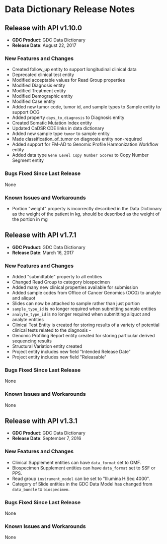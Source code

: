 # Data Dictionary Release Notes

## Release with API v1.10.0

* __GDC Product__: GDC Data Dictionary
* __Release Date__: August 22, 2017


### New Features and Changes

* Created follow_up entity to support longitudinal clinical data <!--TT-65-->
* Deprecated clinical test entity <!--DOC-67-->
* Modified acceptable values for Read Group properties <!--TT-9,TT-76-->
* Modified Diagnosis entity <!--TT-64-->  
* Modified Treatment entity <!--TT-66-->
* Modified Demographic entity <!--TT-83-->
* Modified Case entity <!--TT-84-->
* Added new tumor code, tumor id, and sample types to Sample entity to support OCG <!--TT-85, TT-68-->
* Added property `days_to_diagnosis` to Diagnosis entity <!--TT-91-->
* Created Somatic Mutation Index entity <!--TT-92-->
* Updated CaDSR CDE links in data dictionary <!--DAT-794-->
* Added new sample type `tumor` to sample entity <!--TT-77-->
* Made classification_of_tumor on diagnosis entity non-required <!--DAT-203-->
* Added support for FM-AD to Genomic Profile Harmonization Workflow entity <!--DAT-985-->
* Added data type `Gene Level Copy Number Scores` to Copy Number Segment entity <!--TT-94-->

### Bugs Fixed Since Last Release

None

### Known Issues and Workarounds

*  Portion "weight" property is incorrectly described in the Data Dictionary as the weight of the patient in kg, should be described as the weight of the portion in mg <!--SV-391-->

## Release with API v1.7.1

* __GDC Product__: GDC Data Dictionary
* __Release Date__: March 16, 2017


### New Features and Changes

* Added "submittable" property to all entities <!--DAT-215-->
* Changed Read Group to category biospecimen <!--DAT-216-->
* Added many new clinical properties available for submission <!--DAT-210, DAT-31, DAT-226, DAT-205-->
* Added sample codes from Office of Cancer Genomics (OCG) to analyte and aliquot <!--DAT-170-->
* Slides can now be attached to sample rather than just portion <!--DAT-205-->
* `sample_type_id` is no longer required when submitting sample entities <!--DAT-233-->
* `analyte_type_id` is no longer required when submitting aliquot and analyte entities<!--DAT-255-->
* Clinical Test Entity is created for storing results of a variety of potential clinical tests related to the diagnosis - <!--DAT-223-->
* Genomic Profiling Report entity created for storing particular derived sequencing results <!--DAT-229-->
* Structural Variation entity created <!--DAT-229-->
* Project entity includes new field "Intended Release Date" <!--API-143-->
* Project entity includes new field "Releasable" <!--API-157-->

### Bugs Fixed Since Last Release

None

### Known Issues and Workarounds

None

## Release with API v1.3.1

* __GDC Product__: GDC Data Dictionary
* __Release Date__: September 7, 2016


### New Features and Changes

* Clinical Supplement entities can have `data_format` set to OMF.
* Biospecimen Supplement entities can have `data_format` set to SSF or PPS.
* Read group `instrument_model` can be set to "Illumina HiSeq 4000".
* Category of Slide entities in the GDC Data Model has changed from `data_bundle` to `biospecimen`.

### Bugs Fixed Since Last Release

None

### Known Issues and Workarounds

None
